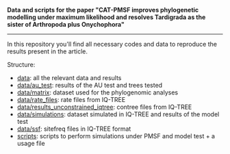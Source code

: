 **Data and scripts for the paper "CAT-PMSF improves phylogenetic modelling under maximum likelihood and resolves Tardigrada as the sister of Arthropoda plus Onychophora"**

---

In this repository you'll find all necessary codes and data to reproduce the results present in the article.

Structure:

- [data](data/): all the relevant data and results
- [data/au_test](data/au_test): results of the AU test and trees tested
- [data/matrix](data/matrix): dataset used for the phylogenomic analyses
- [data/rate_files](data/rate_files): rate files from IQ-TREE
- [data/results_unconstrained_iqtree](data/results_unconstrained_iqtree): contree files from IQ-TREE
- [data/simulations](data/simulations): dataset simulated in IQ-TREE and results of the model test
- [data/ssf](data/ssf): sitefreq files in IQ-TREE format
- [scripts](scripts/): scripts to perform simulations under PMSF and model test + a usage file
